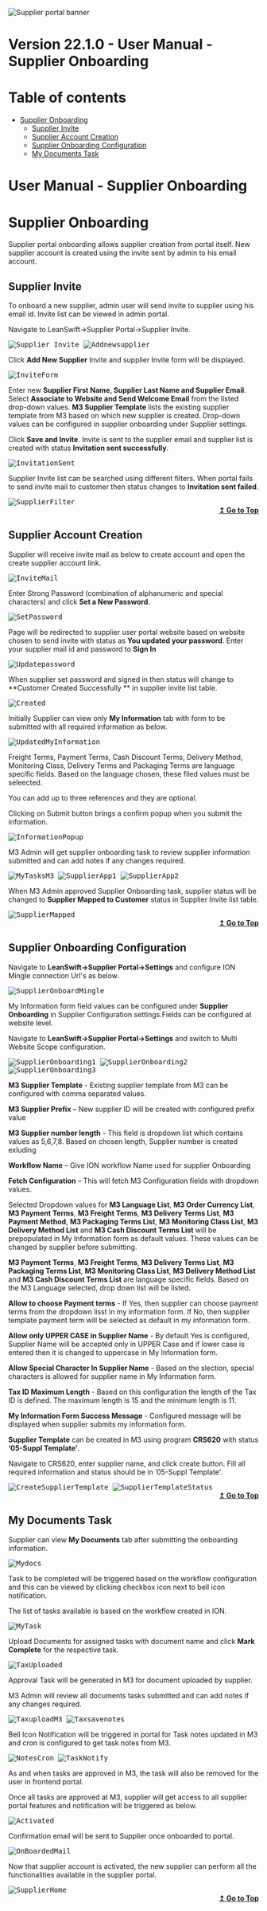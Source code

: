 ![Supplier portal banner](../../../../images/banner-supplier-portal.jpg)

# Version 22.1.0 - User Manual - Supplier Onboarding

# Table of contents

<div id=toc></div>

- [Supplier Onboarding](#supplier-onboarding)
 	- [Supplier Invite](#supplier-invite)	 
  - [Supplier Account Creation](#supplier-account-creation)	 
  - [Supplier Onboarding Configuration](#supplier-onboarding-configuration)
  - [My Documents Task](#my-documents-task)


# User Manual - Supplier Onboarding

<div id = "Supplier Onboarding"> </div> 

# Supplier Onboarding

Supplier portal onboarding allows supplier creation from portal itself. New supplier account is created using the invite sent by admin to his email account.

<div id = "Supplier Invite"> </div> 

## Supplier Invite

To onboard a new supplier, admin user will send invite to supplier using his email id. Invite list can be viewed in admin portal.

Navigate to LeanSwift->Supplier Portal->Supplier Invite.


<kbd>
<kbd><img alt="Supplier_Invite" src="https://raw.githubusercontent.com/leanswift/leanswift.github.io/SP-1272/supplierportal/src/images/usermanual/supplier-onboarding/SuuplierInvite.png"></kbd>
</kbd>

 
<kbd>
<kbd><img alt="Addnewsupplier" src="https://raw.githubusercontent.com/leanswift/leanswift.github.io/SP-1272/supplierportal/src/images/usermanual/supplier-onboarding/AddNewSupplier.png"></kbd>
</kbd>

 
Click **Add New Supplier** Invite and supplier Invite form will be displayed.


<kbd>
<kbd><img alt="InviteForm" src="https://raw.githubusercontent.com/leanswift/leanswift.github.io/SP-1272/supplierportal/src/images/usermanual/supplier-onboarding/SupplierInviteForm.png"></kbd>
</kbd>


Enter new **Supplier First Name, Supplier Last Name and Supplier Email**. Select **Associate to Website and Send Welcome Email** from the listed drop-down values.
**M3 Supplier Template** lists the existing supplier template from M3 based on which new supplier is created. Drop-down values can be configured in supplier onboarding under Supplier settings.

Click **Save and Invite**. Invite is sent to the supplier email and supplier list is created with status **Invitation sent successfully**.


<kbd>
<kbd><img alt="InvitationSent" src="https://raw.githubusercontent.com/leanswift/leanswift.github.io/SP-1272/supplierportal/src/images/usermanual/supplier-onboarding/InvitationSent.png"></kbd>
</kbd>


Supplier Invite list can be searched using different filters. When portal fails to send invite mail to customer then status changes to **Invitation sent failed**.


<kbd>
<kbd><img alt="SupplierFilter" src="https://raw.githubusercontent.com/leanswift/leanswift.github.io/SP-1272/supplierportal/src/images/usermanual/supplier-onboarding/SupplierFilters.png"></kbd>
</kbd>


<div align="right">
<b>
 <a href="#toc">↥ Go to Top</a>
</b>
</div>

<div id = "Supplier Account Creation"> </div> 

## Supplier Account Creation

Supplier will receive invite mail as below to create account and open the create supplier account link.


<kbd>
<kbd><img alt="InviteMail" src="https://raw.githubusercontent.com/leanswift/leanswift.github.io/SP-1272/supplierportal/src/images/usermanual/supplier-onboarding/InviteSent.png"></kbd>
</kbd>


Enter Strong Password (combination of alphanumeric and special characters) and click **Set a New Password**.


<kbd>
<kbd><img alt="SetPassword" src="https://raw.githubusercontent.com/leanswift/leanswift.github.io/SP-1272/supplierportal/src/images/usermanual/supplier-onboarding/SetPassword.png"></kbd>
</kbd>


Page will be redirected to supplier user portal website based on website chosen to send invite with status as **You updated your password**. Enter your supplier mail id and password to **Sign In**


<kbd>
<kbd><img alt="Updatepassword" src="https://raw.githubusercontent.com/leanswift/leanswift.github.io/SP-1272/supplierportal/src/images/usermanual/supplier-onboarding/UpdatePassword.png"></kbd>
</kbd>


When supplier set password and signed in then status will change to **Customer Created Successfully ** in supplier invite list table.


<kbd>
<kbd><img alt="Created" src="https://raw.githubusercontent.com/leanswift/leanswift.github.io/SP-1272/supplierportal/src/images/usermanual/supplier-onboarding/CustomerCreated.png"></kbd>
</kbd>


Initially Supplier can view only **My Information** tab with form to be submitted with all required information as below.


<kbd>
<kbd><img alt="UpdatedMyInformation" src="https://raw.githubusercontent.com/leanswift/leanswift.github.io/SP-1640/supplierportal/src/images/usermanual/supplier-onboarding/UpdatedMyInformation.png"></kbd>
</kbd>

Freight Terms, Payment Terms, Cash Discount Terms, Delivery Method, Monitoring Class, Delivery Terms and Packaging Terms are language specific fields. Based on the language chosen, these filed values must be seleected.

You can add up to three references and they are optional.

Clicking on Submit button brings a confirm popup when you submit the information.


<kbd>
<kbd><img alt="InformationPopup" src="https://raw.githubusercontent.com/leanswift/leanswift.github.io/SP-1272/supplierportal/src/images/usermanual/supplier-onboarding/InformationPopup.png"></kbd>
</kbd>


M3 Admin will get supplier onboarding task to review supplier information submitted and can add notes if any changes required.

<kbd>
<kbd><img alt="MyTasksM3" src="https://raw.githubusercontent.com/leanswift/leanswift.github.io/SP-1272/supplierportal/src/images/usermanual/supplier-onboarding/MyTasksM3.png"></kbd>
</kbd>


<kbd>
<kbd><img alt="SupplierApp1" src="https://raw.githubusercontent.com/leanswift/leanswift.github.io/SP-1272/supplierportal/src/images/usermanual/supplier-onboarding/SupplierApproval1.png"></kbd>
</kbd>


<kbd>
<kbd><img alt="SupplierApp2" src="https://raw.githubusercontent.com/leanswift/leanswift.github.io/SP-1272/supplierportal/src/images/usermanual/supplier-onboarding/SupplierApproval2.png"></kbd>
</kbd>


When M3 Admin approved Supplier Onboarding task, supplier status will be changed to **Supplier Mapped  to Customer** status in Supplier Invite list table.


<kbd>
<kbd><img alt="SupplierMapped" src="https://raw.githubusercontent.com/leanswift/leanswift.github.io/SP-1272/supplierportal/src/images/usermanual/supplier-onboarding/SupplierMappedtoCustomer.png"></kbd>
</kbd>


<div align="right">
<b>
 <a href="#toc">↥ Go to Top</a>
</b>
</div>

<div id = "Supplier Onboarding Configuration"> </div> 


## Supplier Onboarding Configuration

Navigate to **LeanSwift->Supplier Portal->Settings** and configure ION Mingle connection Url's as below.

<kbd>
<kbd><img alt="SupplierOnboardMingle" src="https://raw.githubusercontent.com/leanswift/leanswift.github.io/SP-1272/supplierportal/src/images/usermanual/supplier-onboarding/SupplieronboardingMingle.png"></kbd>
</kbd>

My Information form field values can be configured under **Supplier Onboarding** in Supplier Configuration settings.Fields can be configured at website level.

Navigate to **LeanSwift->Supplier Portal->Settings** and switch to Multi Website Scope configuration. 


<kbd>
<kbd><img alt="SupplierOnboarding1" src="https://raw.githubusercontent.com/leanswift/leanswift.github.io/SP-1640/supplierportal/src/images/usermanual/supplier-onboarding/SupplierOnboarding1.png"></kbd>
</kbd>


<kbd>
<kbd><img alt="SupplierOnboarding2" src="https://raw.githubusercontent.com/leanswift/leanswift.github.io/SP-1640/supplierportal/src/images/usermanual/supplier-onboarding/SupplierOnboarding2.png"></kbd>
</kbd>


<kbd>
<kbd><img alt="SupplierOnboarding3" src="https://raw.githubusercontent.com/leanswift/leanswift.github.io/SP-1973/supplierportal/src/images/usermanual/supplier-onboarding/SupplierOnboarding3.png"></kbd>
</kbd>

**M3 Supplier Template** - Existing supplier template from M3 can be configured with comma separated values.

**M3 Supplier Prefix** – New supplier ID will be created with configured prefix value

**M3 Supplier number length** - This field is dropdown list which contains values as 5,6,7,8. Based on chosen length, Supplier number is created exluding 

**Workflow Name** – Give ION workflow Name used for supplier Onboarding

**Fetch Configuration** – This will fetch M3 Configuration fields with dropdown values.

Selected Dropdown values for **M3 Language List**, **M3 Order Currency List**, **M3 Payment Terms**, **M3 Freight Terms**, **M3 Delivery Terms List**, **M3 Payment Method**, **M3 Packaging Terms List**, **M3 Monitoring Class List**, **M3 Delivery Method List** and **M3 Cash Discount Terms List** will be prepopulated in My Information form as default values. These values can be changed by supplier before submitting.

**M3 Payment Terms**, **M3 Freight Terms**, **M3 Delivery Terms List**, **M3 Packaging Terms List**, **M3 Monitoring Class List**, **M3 Delivery Method List** and **M3 Cash Discount Terms List** are language specific fields. Based on the M3 Language selected, drop down list will be listed.

**Allow to choose Payment terms** - If Yes, then supplier can choose payment terms from the dropdown lisst in my information form. If No, then supplier template payment term will be selected as default in my information form.

**Allow only UPPER CASE in Supplier Name** - By default Yes is configured, Supplier Name will be accepted only in UPPER Case and if lower case is entered then it is changed to uppercase in My Information form.

**Allow Special Character In Supplier Name** - Based on the slection, special characters is allowed for supplier name in My Information form.

**Tax ID Maximum Length** - Based on this configuration the length of the Tax ID is defined. The maximum length is 15 and the minimum length is 11.

**My Information Form Success Message** - Configured message will be displayed when supplier submits my information form. 

**Supplier Template** can be created in M3 using program **CRS620** with status **‘05-Suppl Template’**.

Navigate to CRS620, enter supplier name, and click create button. Fill all required information and status should be in ’05-Suppl Template’.


<kbd>
<kbd><img alt="CreateSupplierTemplate" src="https://raw.githubusercontent.com/leanswift/leanswift.github.io/SP-1272/supplierportal/src/images/usermanual/supplier-onboarding/CreateSupplierTemplate.png"></kbd>
</kbd>



<kbd>
<kbd><img alt="SupplierTemplateStatus" src="https://raw.githubusercontent.com/leanswift/leanswift.github.io/SP-1272/supplierportal/src/images/usermanual/supplier-onboarding/SupplierTemplateStatus.png"></kbd>
</kbd>


<div align="right">
<b>
 <a href="#toc">↥ Go to Top</a>
</b>
</div>

<div id = "My Documents Task"> </div> 

## My Documents Task

Supplier can view **My Documents** tab after submitting the onboarding information.


<kbd>
<kbd><img alt="Mydocs" src="https://raw.githubusercontent.com/leanswift/leanswift.github.io/SP-1272/supplierportal/src/images/usermanual/supplier-onboarding/MyDocuments.png"></kbd>
</kbd>


Task to be completed will be triggered based on the workflow configuration and this can be viewed by clicking checkbox icon next to bell icon notification.

The list of tasks available is based on the workflow created in ION.


<kbd>
<kbd><img alt="MyTask" src="https://raw.githubusercontent.com/leanswift/leanswift.github.io/SP-1272/supplierportal/src/images/usermanual/supplier-onboarding/MyTask.png"></kbd>
</kbd>


Upload Documents for assigned tasks with document name and click **Mark Complete** for the respective task.


<kbd>
<kbd><img alt="TaxUploaded" src="https://raw.githubusercontent.com/leanswift/leanswift.github.io/SP-1272/supplierportal/src/images/usermanual/supplier-onboarding/TaxCertificateUpload.png"></kbd>
</kbd>


Approval Task will be generated in M3 for document uploaded by supplier.

M3 Admin will review all documents tasks submitted and can add notes if any changes required.


<kbd>
<kbd><img alt="TaxuploadM3" src="https://raw.githubusercontent.com/leanswift/leanswift.github.io/SP-1272/supplierportal/src/images/usermanual/supplier-onboarding/TaxuploadedM3.png"></kbd>
</kbd>


<kbd>
<kbd><img alt="Taxsavenotes" src="https://raw.githubusercontent.com/leanswift/leanswift.github.io/SP-1272/supplierportal/src/images/usermanual/supplier-onboarding/TaxCertificateSave.png"></kbd>
</kbd>


Bell Icon Notification will be triggered in portal for Task notes updated in M3 and cron is configured to get task notes from M3.


<kbd>
<kbd><img alt="NotesCron" src="https://raw.githubusercontent.com/leanswift/leanswift.github.io/SP-1272/supplierportal/src/images/usermanual/supplier-onboarding/NotesCron.png"></kbd>
</kbd>


<kbd>
<kbd><img alt="TaskNotify" src="https://raw.githubusercontent.com/leanswift/leanswift.github.io/SP-1272/supplierportal/src/images/usermanual/supplier-onboarding/TaskNoteNotification.png"></kbd>
</kbd>


As and when tasks are approved in M3, the task will also be removed for the user in frontend portal.

Once all tasks are approved at M3, supplier will get access to all supplier portal features and notification will be triggered as below.


<kbd>
<kbd><img alt="Activated" src="https://raw.githubusercontent.com/leanswift/leanswift.github.io/SP-1272/supplierportal/src/images/usermanual/supplier-onboarding/SupplierActivatedNotification.png"></kbd>
</kbd>


Confirmation email will be sent to Supplier once onboarded to portal.

<kbd>
<kbd><img alt="OnBoardedMail" src="https://raw.githubusercontent.com/leanswift/leanswift.github.io/SP-1973/supplierportal/src/images/usermanual/supplier-onboarding/OnBoardedMail.png"></kbd>
</kbd>


Now that supplier account is activated, the new supplier can perform all the functionalities available in the supplier portal.


<kbd>
<kbd><img alt="SupplierHome" src="https://raw.githubusercontent.com/leanswift/leanswift.github.io/SP-1272/supplierportal/src/images/usermanual/supplier-onboarding/SupplierHomePage.png"></kbd>
</kbd>


<div align="right">
<b>
 <a href="#toc">↥ Go to Top</a>
</b>
</div>


